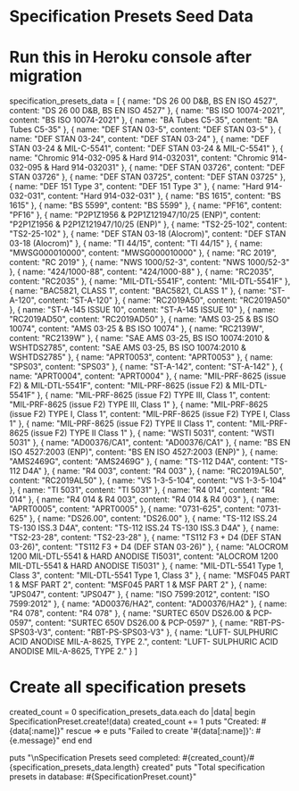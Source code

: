 # Specification Presets Seed Data
# Run this in Heroku console after migration

specification_presets_data = [
  { name: "DS 26 00 D&B, BS EN ISO 4527", content: "DS 26 00 D&B, BS EN ISO 4527" },
  { name: "BS ISO 10074-2021", content: "BS ISO 10074-2021" },
  { name: "BA Tubes C5-35", content: "BA Tubes C5-35" },
  { name: "DEF STAN 03-5", content: "DEF STAN 03-5" },
  { name: "DEF STAN 03-24", content: "DEF STAN 03-24" },
  { name: "DEF STAN 03-24 & MIL-C-5541", content: "DEF STAN 03-24 & MIL-C-5541" },
  { name: "Chromic 914-032-095 & Hard 914-032031", content: "Chromic 914-032-095 & Hard 914-032031" },
  { name: "DEF STAN 03726", content: "DEF STAN 03726" },
  { name: "DEF STAN 03725", content: "DEF STAN 03725" },
  { name: "DEF 151 Type 3", content: "DEF 151 Type 3" },
  { name: "Hard 914-032-031", content: "Hard 914-032-031" },
  { name: "BS 1615", content: "BS 1615" },
  { name: "BS 5599", content: "BS 5599" },
  { name: "PF16", content: "PF16" },
  { name: "P2P1Z1956 & P2P1Z121947/10/25 (ENP)", content: "P2P1Z1956 & P2P1Z121947/10/25 (ENP)" },
  { name: "TS2-25-102", content: "TS2-25-102" },
  { name: "DEF STAN 03-18 (Alocrom)", content: "DEF STAN 03-18 (Alocrom)" },
  { name: "TI 44/15", content: "TI 44/15" },
  { name: "MWSG000010000", content: "MWSG000010000" },
  { name: "RC 2019", content: "RC 2019" },
  { name: "NWS 1000/52-3", content: "NWS 1000/52-3" },
  { name: "424/1000-88", content: "424/1000-88" },
  { name: "RC2035", content: "RC2035" },
  { name: "MIL-DTL-5541F", content: "MIL-DTL-5541F" },
  { name: "BAC5821, CLASS 1", content: "BAC5821, CLASS 1" },
  { name: "ST-A-120", content: "ST-A-120" },
  { name: "RC2019A50", content: "RC2019A50" },
  { name: "ST-A-145 ISSUE 10", content: "ST-A-145 ISSUE 10" },
  { name: "RC2019AD50", content: "RC2019AD50" },
  { name: "AMS 03-25 & BS ISO 10074", content: "AMS 03-25 & BS ISO 10074" },
  { name: "RC2139W", content: "RC2139W" },
  { name: "SAE AMS 03-25, BS ISO 10074:2010 & WSHTDS2785", content: "SAE AMS 03-25, BS ISO 10074:2010 & WSHTDS2785" },
  { name: "APRT0053", content: "APRT0053" },
  { name: "SPS03", content: "SPS03" },
  { name: "ST-A-142", content: "ST-A-142" },
  { name: "APRT0004", content: "APRT0004" },
  { name: "MIL-PRF-8625 (issue F2) & MIL-DTL-5541F", content: "MIL-PRF-8625 (issue F2) & MIL-DTL-5541F" },
  { name: "MIL-PRF-8625 (issue F2) TYPE III, Class 1", content: "MIL-PRF-8625 (issue F2) TYPE III, Class 1" },
  { name: "MIL-PRF-8625 (issue F2) TYPE I, Class 1", content: "MIL-PRF-8625 (issue F2) TYPE I, Class 1" },
  { name: "MIL-PRF-8625 (issue F2) TYPE II Class 1", content: "MIL-PRF-8625 (issue F2) TYPE II Class 1" },
  { name: "WSTI 5031", content: "WSTI 5031" },
  { name: "AD00376/CA1", content: "AD00376/CA1" },
  { name: "BS EN ISO 4527:2003 (ENP)", content: "BS EN ISO 4527:2003 (ENP)" },
  { name: "AMS2469G", content: "AMS2469G" },
  { name: "TS-112 D4A", content: "TS-112 D4A" },
  { name: "R4 003", content: "R4 003" },
  { name: "RC2019AL50", content: "RC2019AL50" },
  { name: "VS 1-3-5-104", content: "VS 1-3-5-104" },
  { name: "TI 5031", content: "TI 5031" },
  { name: "R4 014", content: "R4 014" },
  { name: "R4 014 & R4 003", content: "R4 014 & R4 003" },
  { name: "APRT0005", content: "APRT0005" },
  { name: "0731-625", content: "0731-625" },
  { name: "DS26.00", content: "DS26.00" },
  { name: "TS-112 ISS.24 TS-130 ISS.3 D4A", content: "TS-112 ISS.24 TS-130 ISS.3 D4A" },
  { name: "TS2-23-28", content: "TS2-23-28" },
  { name: "TS112 F3 + D4 (DEF STAN 03-26)", content: "TS112 F3 + D4 (DEF STAN 03-26)" },
  { name: "ALOCROM 1200 MIL-DTL-5541 & HARD ANODISE TI5031", content: "ALOCROM 1200 MIL-DTL-5541 & HARD ANODISE TI5031" },
  { name: "MIL-DTL-5541 Type 1, Class 3", content: "MIL-DTL-5541 Type 1, Class 3" },
  { name: "MSF045 PART 1 & MSF PART 2", content: "MSF045 PART 1 & MSF PART 2" },
  { name: "JPS047", content: "JPS047" },
  { name: "ISO 7599:2012", content: "ISO 7599:2012" },
  { name: "AD00376/HA2", content: "AD00376/HA2" },
  { name: "R4 078", content: "R4 078" },
  { name: "SURTEC 650V DS26.00 & PCP-0597", content: "SURTEC 650V DS26.00 & PCP-0597" },
  { name: "RBT-PS-SPS03-V3", content: "RBT-PS-SPS03-V3" },
  { name: "LUFT- SULPHURIC ACID ANODISE MIL-A-8625, TYPE 2.", content: "LUFT- SULPHURIC ACID ANODISE MIL-A-8625, TYPE 2." }
]

# Create all specification presets
created_count = 0
specification_presets_data.each do |data|
  begin
    SpecificationPreset.create!(data)
    created_count += 1
    puts "Created: #{data[:name]}"
  rescue => e
    puts "Failed to create '#{data[:name]}': #{e.message}"
  end
end

puts "\nSpecification Presets seed completed: #{created_count}/#{specification_presets_data.length} created"
puts "Total specification presets in database: #{SpecificationPreset.count}"
